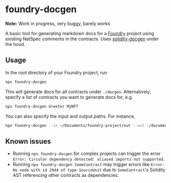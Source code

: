 # foundry-docgen

**Note:** Work in progress, very buggy, barely works

A basic tool for generating markdown docs for a [Foundry](https://github.com/foundry-rs/foundry) project using existing NatSpec comments in the contracts. Uses [solidity-docgen](https://github.com/OpenZeppelin/solidity-docgen) under the hood.

## Usage

In the root directory of your Foundry project, run

```bash
npx foundry-docgen
```

This will generate docs for all contracts under `./docgen`. Alternatively, specify a list of contracts you want to generate docs for, e.g.

```bash
npx foundry-docgen Greeter MyNFT
```

You can also specify the input and output paths. For instance,

```bash
npx foundry-docgen --in ~/Documents/foundry-project/out --out ./documentations
```

## Known issues

- Running `npx foundry-docgen` for complex projects can trigger the error `Error: Circular dependency detected: aliased imports not supported`.
- Running `npx foundry-docgen SomeContract` may trigger errors like `Error: No node with id 2944 of type SourceUnit` due to `SomeContract`'s Solidity AST referencing other contracts as dependencies.